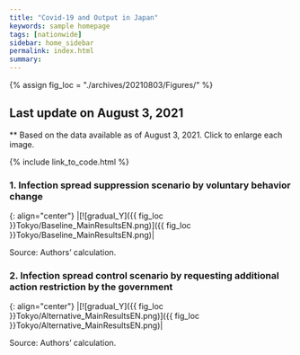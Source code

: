 ```yaml
---
title: "Covid-19 and Output in Japan"
keywords: sample homepage
tags: [nationwide]
sidebar: home_sidebar
permalink: index.html
summary:
---
```


{% assign fig_loc = "./archives/20210803/Figures/" %}

## Last update on August 3, 2021
** Based on the data available as of August 3, 2021. Click to enlarge each image.

{% include link_to_code.html %}




<!-- #### (i) Baseline scenario

{: align="center"}
|[![Tokyo_gradual_Y]({{ fig_loc }}Tokyo/GradualRecovery1.png)]({{ fig_loc }}Tokyo/GradualRecovery1.png)|

Source: Authors’ calculation.

### (ii) Alternative scenario

{: align="center"}
|[![Tokyo_gradual_Y]({{ fig_loc }}Tokyo/GradualRecovery3.png)]({{ fig_loc }}Tokyo/GradualRecovery3.png)|

Source: Authors’ calculation. -->

<!-- ##### (iii) Variant scenario (A)

{: align="center"}
|[![Tokyo_gradual_Y]({{ fig_loc }}Tokyo/GradualRecovery41.png)]({{ fig_loc }}Tokyo/GradualRecovery41.png)|

Source: Authors’ calculation. -->

<!-- #### (iii) Variant scenario -->

### <!--1. Scenarios with alternative criteria for lifting the state of emergency in Tokyo-->



<!-- {: align="center"}
|[![gradual_Y]({{ fig_loc }}Tokyo\TL_MainResults_EN.png)]({{ fig_loc }}Tokyo/TL_MainResults_EN.png)|

Source: Authors’ calculation.-->

### 1. Infection spread suppression scenario by voluntary behavior change

{: align="center"}
|[![gradual_Y]({{ fig_loc }}Tokyo/Baseline_MainResultsEN.png)]({{ fig_loc }}Tokyo/Baseline_MainResultsEN.png)|

Source: Authors’ calculation.

### 2. Infection spread control scenario by requesting additional action restriction by the government

{: align="center"}
|[![gradual_Y]({{ fig_loc }}Tokyo/Alternative_MainResultsEN.png)]({{ fig_loc }}Tokyo/Alternative_MainResultsEN.png)|

Source: Authors’ calculation.





